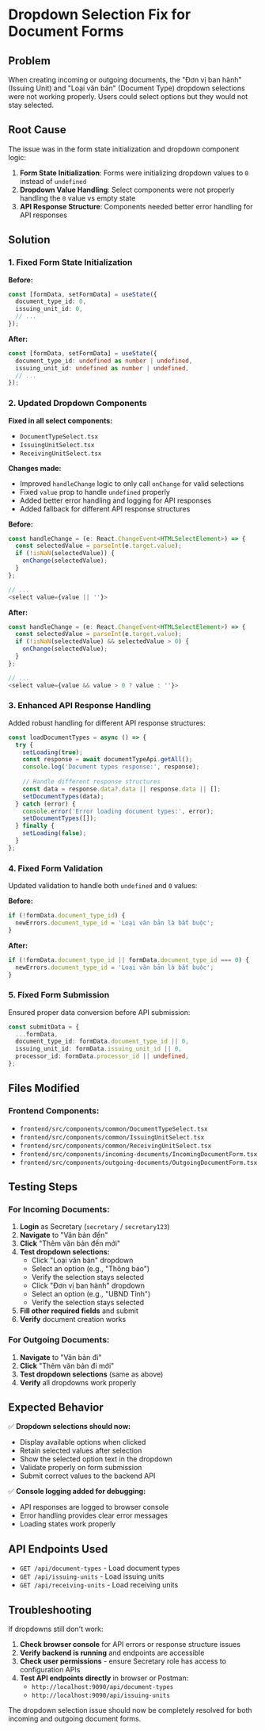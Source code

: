 # Dropdown Selection Fix for Document Forms

## Problem
When creating incoming or outgoing documents, the "Đơn vị ban hành" (Issuing Unit) and "Loại văn bản" (Document Type) dropdown selections were not working properly. Users could select options but they would not stay selected.

## Root Cause
The issue was in the form state initialization and dropdown component logic:

1. **Form State Initialization**: Forms were initializing dropdown values to `0` instead of `undefined`
2. **Dropdown Value Handling**: Select components were not properly handling the `0` value vs empty state
3. **API Response Structure**: Components needed better error handling for API responses

## Solution

### 1. Fixed Form State Initialization

**Before:**
```typescript
const [formData, setFormData] = useState({
  document_type_id: 0,
  issuing_unit_id: 0,
  // ...
});
```

**After:**
```typescript
const [formData, setFormData] = useState({
  document_type_id: undefined as number | undefined,
  issuing_unit_id: undefined as number | undefined,
  // ...
});
```

### 2. Updated Dropdown Components

**Fixed in all select components:**
- `DocumentTypeSelect.tsx`
- `IssuingUnitSelect.tsx` 
- `ReceivingUnitSelect.tsx`

**Changes made:**
- Improved `handleChange` logic to only call `onChange` for valid selections
- Fixed `value` prop to handle `undefined` properly
- Added better error handling and logging for API responses
- Added fallback for different API response structures

**Before:**
```typescript
const handleChange = (e: React.ChangeEvent<HTMLSelectElement>) => {
  const selectedValue = parseInt(e.target.value);
  if (!isNaN(selectedValue)) {
    onChange(selectedValue);
  }
};

// ...
<select value={value || ''}>
```

**After:**
```typescript
const handleChange = (e: React.ChangeEvent<HTMLSelectElement>) => {
  const selectedValue = parseInt(e.target.value);
  if (!isNaN(selectedValue) && selectedValue > 0) {
    onChange(selectedValue);
  }
};

// ...
<select value={value && value > 0 ? value : ''}>
```

### 3. Enhanced API Response Handling

Added robust handling for different API response structures:

```typescript
const loadDocumentTypes = async () => {
  try {
    setLoading(true);
    const response = await documentTypeApi.getAll();
    console.log('Document types response:', response);
    
    // Handle different response structures
    const data = response.data?.data || response.data || [];
    setDocumentTypes(data);
  } catch (error) {
    console.error('Error loading document types:', error);
    setDocumentTypes([]);
  } finally {
    setLoading(false);
  }
};
```

### 4. Fixed Form Validation

Updated validation to handle both `undefined` and `0` values:

**Before:**
```typescript
if (!formData.document_type_id) {
  newErrors.document_type_id = 'Loại văn bản là bắt buộc';
}
```

**After:**
```typescript
if (!formData.document_type_id || formData.document_type_id === 0) {
  newErrors.document_type_id = 'Loại văn bản là bắt buộc';
}
```

### 5. Fixed Form Submission

Ensured proper data conversion before API submission:

```typescript
const submitData = {
  ...formData,
  document_type_id: formData.document_type_id || 0,
  issuing_unit_id: formData.issuing_unit_id || 0,
  processor_id: formData.processor_id || undefined,
};
```

## Files Modified

### Frontend Components:
- `frontend/src/components/common/DocumentTypeSelect.tsx`
- `frontend/src/components/common/IssuingUnitSelect.tsx`
- `frontend/src/components/common/ReceivingUnitSelect.tsx`
- `frontend/src/components/incoming-documents/IncomingDocumentForm.tsx`
- `frontend/src/components/outgoing-documents/OutgoingDocumentForm.tsx`

## Testing Steps

### For Incoming Documents:
1. **Login** as Secretary (`secretary` / `secretary123`)
2. **Navigate** to "Văn bản đến"
3. **Click** "Thêm văn bản đến mới"
4. **Test dropdown selections:**
   - Click "Loại văn bản" dropdown
   - Select an option (e.g., "Thông báo")
   - Verify the selection stays selected
   - Click "Đơn vị ban hành" dropdown
   - Select an option (e.g., "UBND Tỉnh")
   - Verify the selection stays selected
5. **Fill other required fields** and submit
6. **Verify** document creation works

### For Outgoing Documents:
1. **Navigate** to "Văn bản đi"
2. **Click** "Thêm văn bản đi mới"
3. **Test dropdown selections** (same as above)
4. **Verify** all dropdowns work properly

## Expected Behavior

✅ **Dropdown selections should now:**
- Display available options when clicked
- Retain selected values after selection
- Show the selected option text in the dropdown
- Validate properly on form submission
- Submit correct values to the backend API

✅ **Console logging added for debugging:**
- API responses are logged to browser console
- Error handling provides clear error messages
- Loading states work properly

## API Endpoints Used
- `GET /api/document-types` - Load document types
- `GET /api/issuing-units` - Load issuing units  
- `GET /api/receiving-units` - Load receiving units

## Troubleshooting

If dropdowns still don't work:

1. **Check browser console** for API errors or response structure issues
2. **Verify backend is running** and endpoints are accessible
3. **Check user permissions** - ensure Secretary role has access to configuration APIs
4. **Test API endpoints directly** in browser or Postman:
   - `http://localhost:9090/api/document-types`
   - `http://localhost:9090/api/issuing-units`

The dropdown selection issue should now be completely resolved for both incoming and outgoing document forms.